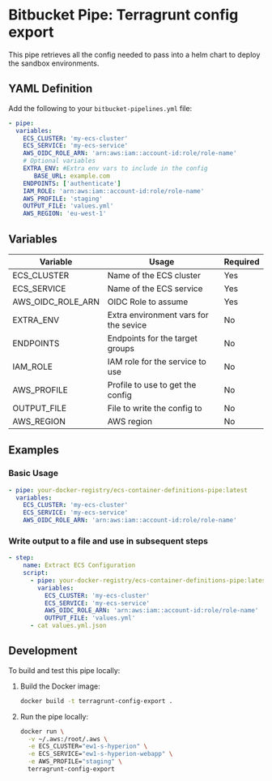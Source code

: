# Bitbucket Pipe: Terragrunt config export

This pipe retrieves all the config needed to pass into a helm chart to deploy the sandbox environments.
## YAML Definition

Add the following to your `bitbucket-pipelines.yml` file:

```yaml
- pipe: 
  variables:
    ECS_CLUSTER: 'my-ecs-cluster'
    ECS_SERVICE: 'my-ecs-service'
    AWS_OIDC_ROLE_ARN: 'arn:aws:iam::account-id:role/role-name'
    # Optional variables
    EXTRA_ENV: #Extra env vars to include in the config
       BASE_URL: example.com
    ENDPOINTS: ['authenticate']
    IAM_ROLE: 'arn:aws:iam::account-id:role/role-name'
    AWS_PROFILE: 'staging' 
    OUTPUT_FILE: 'values.yml' 
    AWS_REGION: 'eu-west-1'
```

## Variables

| Variable | Usage                                 | Required |
| -------- |---------------------------------------| -------- |
| ECS_CLUSTER | Name of the ECS cluster               | Yes |
| ECS_SERVICE | Name of the ECS service               | Yes |
| AWS_OIDC_ROLE_ARN | OIDC Role to assume                   | Yes |
| EXTRA_ENV | Extra environment vars for the sevice | No |
| ENDPOINTS | Endpoints for the target groups       | No |
| IAM_ROLE | IAM role for the service to use       | No |
| AWS_PROFILE | Profile to use to get the config      | No |
| OUTPUT_FILE | File to write the config to           | No |
| AWS_REGION | AWS region                            | No |

## Examples

### Basic Usage

```yaml
- pipe: your-docker-registry/ecs-container-definitions-pipe:latest
  variables:
    ECS_CLUSTER: 'my-ecs-cluster'
    ECS_SERVICE: 'my-ecs-service'
    AWS_OIDC_ROLE_ARN: 'arn:aws:iam::account-id:role/role-name'
```

### Write output to a file and use in subsequent steps

```yaml
- step:
    name: Extract ECS Configuration
    script:
      - pipe: your-docker-registry/ecs-container-definitions-pipe:latest
        variables:
          ECS_CLUSTER: 'my-ecs-cluster'
          ECS_SERVICE: 'my-ecs-service'
          AWS_OIDC_ROLE_ARN: 'arn:aws:iam::account-id:role/role-name'
          OUTPUT_FILE: 'values.yml'
      - cat values.yml.json
```

## Development

To build and test this pipe locally:

1. Build the Docker image:
   ```bash
   docker build -t terragrunt-config-export .
   ```

2. Run the pipe locally:
   ```bash
   docker run \
     -v ~/.aws:/root/.aws \
     -e ECS_CLUSTER="ew1-s-hyperion" \
     -e ECS_SERVICE="ew1-s-hyperion-webapp" \
     -e AWS_PROFILE="staging" \
     terragrunt-config-export
   ```